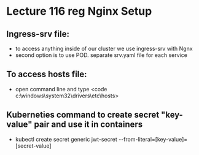 # Lecture 116 reg Nginx Setup

## Ingress-srv file:

- to access anything inside of our cluster we use ingress-srv with Ngnx
- second option is to use POD. separate srv.yaml file for each service

## To access hosts file:

- open command line and type <code c:\windows\system32\drivers\etc\hosts>

## Kuberneties command to create secret "key-value" pair and use it in containers

- kubectl create secret generic jwt-secret --from-literal=[key-value]=[secret-value]
